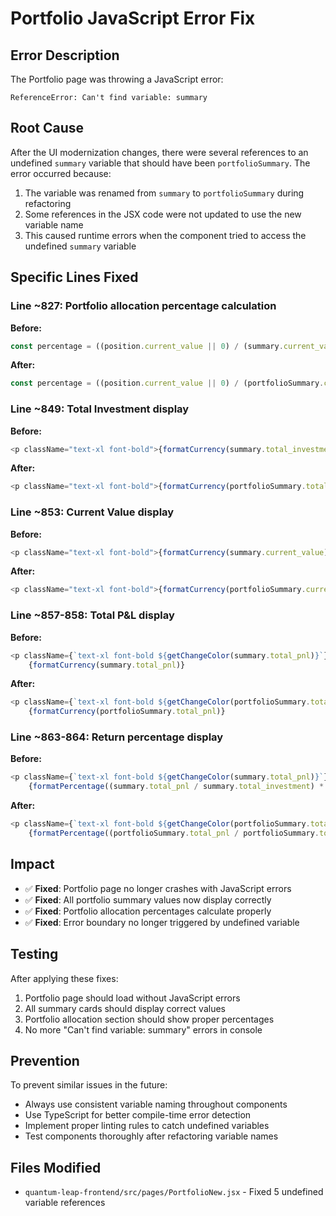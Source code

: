 # Portfolio JavaScript Error Fix

## Error Description
The Portfolio page was throwing a JavaScript error:
```
ReferenceError: Can't find variable: summary
```

## Root Cause
After the UI modernization changes, there were several references to an undefined `summary` variable that should have been `portfolioSummary`. The error occurred because:

1. The variable was renamed from `summary` to `portfolioSummary` during refactoring
2. Some references in the JSX code were not updated to use the new variable name
3. This caused runtime errors when the component tried to access the undefined `summary` variable

## Specific Lines Fixed

### Line ~827: Portfolio allocation percentage calculation
**Before:**
```javascript
const percentage = ((position.current_value || 0) / (summary.current_value || 1)) * 100;
```
**After:**
```javascript
const percentage = ((position.current_value || 0) / (portfolioSummary.current_value || 1)) * 100;
```

### Line ~849: Total Investment display
**Before:**
```javascript
<p className="text-xl font-bold">{formatCurrency(summary.total_investment)}</p>
```
**After:**
```javascript
<p className="text-xl font-bold">{formatCurrency(portfolioSummary.total_investment)}</p>
```

### Line ~853: Current Value display
**Before:**
```javascript
<p className="text-xl font-bold">{formatCurrency(summary.current_value)}</p>
```
**After:**
```javascript
<p className="text-xl font-bold">{formatCurrency(portfolioSummary.current_value)}</p>
```

### Line ~857-858: Total P&L display
**Before:**
```javascript
<p className={`text-xl font-bold ${getChangeColor(summary.total_pnl)}`}>
    {formatCurrency(summary.total_pnl)}
```
**After:**
```javascript
<p className={`text-xl font-bold ${getChangeColor(portfolioSummary.total_pnl)}`}>
    {formatCurrency(portfolioSummary.total_pnl)}
```

### Line ~863-864: Return percentage display
**Before:**
```javascript
<p className={`text-xl font-bold ${getChangeColor(summary.total_pnl)}`}>
    {formatPercentage((summary.total_pnl / summary.total_investment) * 100)}
```
**After:**
```javascript
<p className={`text-xl font-bold ${getChangeColor(portfolioSummary.total_pnl)}`}>
    {formatPercentage((portfolioSummary.total_pnl / portfolioSummary.total_investment) * 100)}
```

## Impact
- ✅ **Fixed**: Portfolio page no longer crashes with JavaScript errors
- ✅ **Fixed**: All portfolio summary values now display correctly
- ✅ **Fixed**: Portfolio allocation percentages calculate properly
- ✅ **Fixed**: Error boundary no longer triggered by undefined variable

## Testing
After applying these fixes:
1. Portfolio page should load without JavaScript errors
2. All summary cards should display correct values
3. Portfolio allocation section should show proper percentages
4. No more "Can't find variable: summary" errors in console

## Prevention
To prevent similar issues in the future:
- Always use consistent variable naming throughout components
- Use TypeScript for better compile-time error detection
- Implement proper linting rules to catch undefined variables
- Test components thoroughly after refactoring variable names

## Files Modified
- `quantum-leap-frontend/src/pages/PortfolioNew.jsx` - Fixed 5 undefined variable references